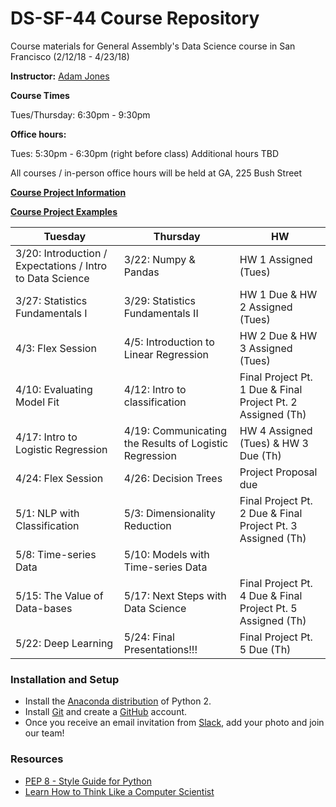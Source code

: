 # DS-SF-44 Course Repository
Course materials for General Assembly's Data Science course in San Francisco (2/12/18 - 4/23/18)

**Instructor:** [Adam Jones](https://www.linkedin.com/in/adam-p-jones/)


**Course Times**

Tues/Thursday: 6:30pm - 9:30pm

**Office hours:** 

Tues: 5:30pm - 6:30pm (right before class)
Additional hours TBD

All courses / in-person office hours will be held at GA, 225 Bush Street

**[Course Project Information](projects/final-projects/project.md)**

**[Course Project Examples](project-examples.md)**

Tuesday | Thursday | HW
--- | --- | --- 
3/20: Introduction / Expectations / Intro to Data Science | 3/22: Numpy & Pandas | HW 1 Assigned (Tues)
3/27: Statistics Fundamentals I | 3/29: Statistics Fundamentals II | HW 1 Due & HW 2 Assigned (Tues)
4/3: Flex Session | 4/5: Introduction to Linear Regression | HW 2 Due & HW 3 Assigned (Tues)
4/10: Evaluating Model Fit | 4/12: Intro to classification | Final Project Pt. 1 Due & Final Project Pt. 2 Assigned (Th)
4/17: Intro to Logistic Regression | 4/19: Communicating the Results of Logistic Regression  | HW 4 Assigned (Tues) & HW 3 Due (Th)
4/24: Flex Session  | 4/26: Decision Trees | Project Proposal due | HW 4 Due (Th)
5/1: NLP with Classification | 5/3: Dimensionality Reduction | Final Project Pt. 2 Due & Final Project Pt. 3 Assigned (Th)
5/8: Time-series Data | 5/10: Models with Time-series Data | | Final Project Pt. 3 Due & Final Project Pt. 4 Assigned (Th)
5/15: The Value of Data-bases | 5/17: Next Steps with Data Science | Final Project Pt. 4 Due & Final Project Pt. 5 Assigned (Th)
5/22: Deep Learning | 5/24: Final Presentations!!! | Final Project Pt. 5 Due (Th)

### Installation and Setup
* Install the [Anaconda distribution](http://continuum.io/downloads) of Python 2.
* Install [Git](http://git-scm.com/book/en/v2/Getting-Started-Installing-Git) and create a [GitHub](https://github.com/) account.
* Once you receive an email invitation from [Slack](https://slack.com/), add your photo and join our team!

### Resources
* [PEP 8 - Style Guide for Python](http://www.python.org/dev/peps/pep-0008)
* [Learn How to Think Like a Computer Scientist](http://interactivepython.org/runestone/static/thinkcspy/toc.html#t-o-c)

